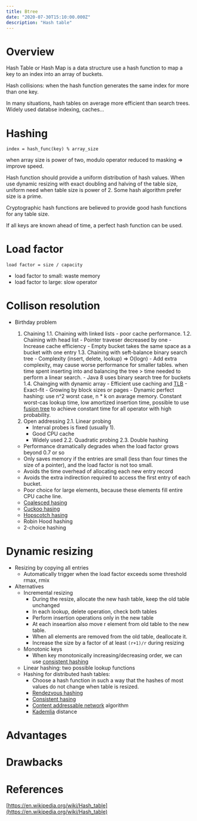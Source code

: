 ```yaml
---
title: Btree
date: "2020-07-30T15:10:00.000Z"
description: "Hash table"
---
```


# Overview
Hash Table or Hash Map is a data structure use a hash function to map a key to an index into an array of buckets.

Hash collisions: when the hash function generates the same index for more than one key.

In many situations, hash tables on average more efficient than search trees. Widely used databse indexing, caches...

# Hashing

`index = hash_func(key) % array_size`

when array size is power of two, modulo operator reduced to masking => improve speed.

Hash function should provide a uniform distribution of hash values. When use dynamic resizing with exact doubling and halving of the table size, uniform need when table size is power of 2. Some  hash algorithm prefer size is a prime.

Cryptographic hash functions are believed to provide good hash functions for any table size.

If all keys are known ahead of time, a perfect hash function can be used.

# Load factor

`load factor = size / capacity`

- load factor to small: waste memory
- load factor to large: slow operator

# Collison resolution
- Birthday problem

  1. Chaining
    1.1. Chaining with linked lists
         - poor cache performance.
    1.2. Chaining with head list
         - Pointer traveser decreased by one
         - Increase cache efficiency
         - Empty bucket takes the same space as a bucket with one entry
    1.3. Chaining with seft-balance binary search tree
         - Complexity (insert, delete, lookup) => O(logn)
         - Add extra complexity, may cause worse performance for smaller tables. when time spent inserting into and balancing the tree > time needed to perform a linear search.
         - Java 8 uses binary search tree for buckets
    1.4. Chainging with dynamic array
         - Efficient use caching and [TLB](https://en.wikipedia.org/wiki/Translation_lookaside_buffer)
         - Exact-fit
         - Growing by block sizes or pages
         - Dynamic perfect hashing: use n^2 worst case, n * k on avarage memory. Constant worst-cas lookup time, low amortized insertion time, possible to use [fusion tree](https://en.wikipedia.org/wiki/Fusion_tree) to achieve constant time for all operator with high probability.
  2. Open addressing
    2.1. Linear probing
        - Interval probes is fixed (usually 1).
        - Good CPU cache
        - Widely used
    2.2. Quadratic probing
    2.3. Double hashing
    - Performance dramatically degrades when the load factor grows beyond 0.7 or so
    - Only saves memory if the entries are small (less than four times the size of a pointer), and the load factor is not too small.
    - Avoids the time overhead of allocating each new entry record
    - Avoids the extra indirection required to access the first entry of each bucket.
    - Poor choice for large elements, because these elements fill entire CPU cache line.
    - [Coalesced hasing](https://en.wikipedia.org/wiki/Coalesced_hashing)
    - [Cuckoo hasing](https://en.wikipedia.org/wiki/Cuckoo_hashing)
    - [Hopscotch hasing](https://en.wikipedia.org/wiki/Hopscotch_hashing)
    - Robin Hood hashing
    - 2-choice hashing

# Dynamic resizing

- Resizing by copying all entries
  - Automatically trigger when the load factor exceeds some threshold rmax, rmix
- Alternatives
  - Incremental resizing
    - During the resize, allocate the new hash table, keep the old table unchanged
    - In each lookup, delete operation, check both tables
    - Perform insertion operations only in the new table
    - At each inseartion also move r element from old table to the new table.
    - When all elements are removed from the old table, deallocate it.
    - Increase the size by a factor of at least `(r+1)/r` during resizing
  - Monotonic keys
    - When key monotonically increasing/decreasing order, we can use [consistent hashing](https://en.wikipedia.org/wiki/Consistent_hashing)
  - Linear hashing: two possible lookup functions
  - Hashing for distributed hash tables:
    - Choose a hash function in such a way that the hashes of most values do not change when table is resized.
    - [Rendezvous hashing](https://en.wikipedia.org/wiki/Rendezvous_hashing)
    - [Consistent hasing](https://en.wikipedia.org/wiki/Consistent_hashing)
    - [Content addressable network](https://en.wikipedia.org/wiki/Content_addressable_network) algorithm
    - [Kademlia](https://en.wikipedia.org/wiki/Kademlia) distance

# Advantages

# Drawbacks

# References
[https://en.wikipedia.org/wiki/Hash_table](https://en.wikipedia.org/wiki/Hash_table)
